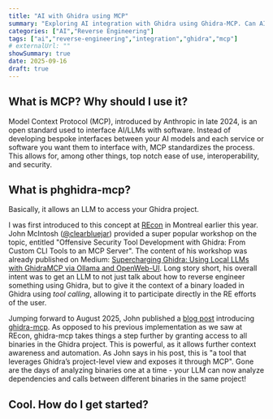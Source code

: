 ```yaml
---
title: "AI with Ghidra using MCP"
summary: "Exploring AI integration with Ghidra using Ghidra-MCP. Can AI really improve reverse-engineering efforts?"
categories: ["AI","Reverse Engineering"]
tags: ["ai","reverse-engineering","integration","ghidra","mcp"]
# externalUrl: ""
showSummary: true
date: 2025-09-16
draft: true
---
```


## What is MCP? Why should I use it?
Model Context Protocol (MCP), introduced by Anthropic in late 2024, is an open standard used to interface AI/LLMs with software. Instead of developing bespoke interfaces between your AI models and each service or software you want them to interface with, MCP standardizes the process. This allows for, among other things, top notch ease of use, interoperability, and security.

## What is phghidra-mcp?
Basically, it allows an LLM to access your Ghidra project.

I was first introduced to this concept at [REcon](https://recon.cx/) in Montreal earlier this year. John McIntosh ([@clearbluejar](https://x.com/clearbluejar)) provided a super popular workshop on the topic, entitled "Offensive Security Tool Development with Ghidra: From Custom CLI Tools to an MCP Server". The content of his workshop was already published on Medium: [Supercharging Ghidra: Using Local LLMs with GhidraMCP via Ollama and OpenWeb-UI](https://medium.com/@clearbluejar/supercharging-ghidra-using-local-llms-with-ghidramcp-via-ollama-and-openweb-ui-794cef02ecf7). Long story short, his overall intent was to get an LLM to not just talk about how to reverse engineer something using Ghidra, but to give it the context of a binary loaded in Ghidra using *tool calling*, allowing it to participate directly in the RE efforts of the user.

Jumping forward to August 2025, John published a [blog post](https://clearbluejar.github.io/posts/pyghidra-mcp-headless-ghidra-mcp-server-for-project-wide-multi-binary-analysis/) introducing [ghidra-mcp](https://github.com/clearbluejar/pyghidra-mcp). As opposed to his previous implementation as we saw at REcon, ghidra-mcp takes things a step further by granting access to all binaries in the Ghidra project. This is powerful, as it allows further context awareness and automation. As John says in his post, this is "a tool that leverages Ghidra’s project-level view and exposes it through MCP". Gone are the days of analyzing binaries one at a time - your LLM can now analyze dependencies and calls between different binaries in the same project!

## Cool. How do I get started?

